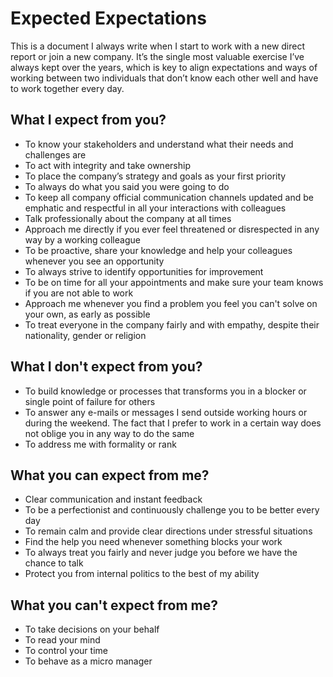 # Expected Expectations

This is a document I always write when I start to work with a new direct report or join a new company. It’s the single most valuable exercise I’ve always kept over the years, which is key to align expectations and ways of working between two individuals that don’t know each other well and have to work together every day.

## What I expect from you?

- To know your stakeholders and understand what their needs and challenges are
- To act with integrity and take ownership
- To place the company’s strategy and goals as your first priority
- To always do what you said you were going to do
- To keep all company official communication channels updated and be emphatic and respectful in all your interactions with colleagues
- Talk professionally about the company at all times
- Approach me directly if you ever feel threatened or disrespected in any way by a working colleague
- To be proactive, share your knowledge and help your colleagues whenever you see an opportunity
- To always strive to identify opportunities for improvement
- To be on time for all your appointments and make sure your team knows if you are not able to work
- Approach me whenever you find a problem you feel you can't solve on your own, as early as possible
- To treat everyone in the company fairly and with empathy, despite their nationality, gender or religion

## What I don't expect from you?

- To build knowledge or processes that transforms you in a blocker or single point of failure for others
- To answer any e-mails or messages I send outside working hours or during the weekend. The fact that I prefer to work in a certain way does not oblige you in any way to do the same
- To address me with formality or rank

## What you can expect from me?

- Clear communication and instant feedback
- To be a perfectionist and continuously challenge you to be better every day
- To remain calm and provide clear directions under stressful situations
- Find the help you need whenever something blocks your work
- To always treat you fairly and never judge you before we have the chance to talk
- Protect you from internal politics to the best of my ability

## What you can't expect from me?

- To take decisions on your behalf
- To read your mind
- To control your time 
- To behave as a micro manager
